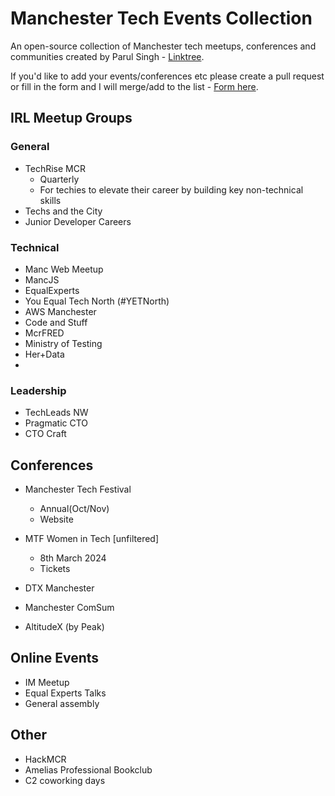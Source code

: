 # Manchester Tech Events Collection 
An open-source collection of Manchester tech meetups, conferences and communities created by Parul Singh - [Linktree](https://linktr.ee/theadhdtechrecruiter?utm_source=linktree_profile_share&ltsid=c84deea3-0d13-4d62-a138-05800b4803c5).

If you'd like to add your events/conferences etc please create a pull request or fill in the form and I will merge/add to the list - [Form here](https://tally.so/r/w7NoGZ).

## IRL Meetup Groups 

### General 

- TechRise MCR
  - Quarterly
  - For techies to elevate their career by building key non-technical skills
- Techs and the City
- Junior Developer Careers 

### Technical 

- Manc Web Meetup
- MancJS
- EqualExperts
- You Equal Tech North (#YETNorth)
- AWS Manchester
- Code and Stuff
- McrFRED
- Ministry of Testing
- Her+Data
- 

### Leadership 

- TechLeads NW
- Pragmatic CTO
- CTO Craft


## Conferences 

- Manchester Tech Festival
  - Annual(Oct/Nov)
  - Website

- MTF Women in Tech [unfiltered]
  - 8th March 2024
  - Tickets
 
- DTX Manchester
- Manchester ComSum
- AltitudeX (by Peak)

## Online Events 

- IM Meetup
- Equal Experts Talks
- General assembly
  

## Other 
- HackMCR 
- Amelias Professional Bookclub
- C2 coworking days 

